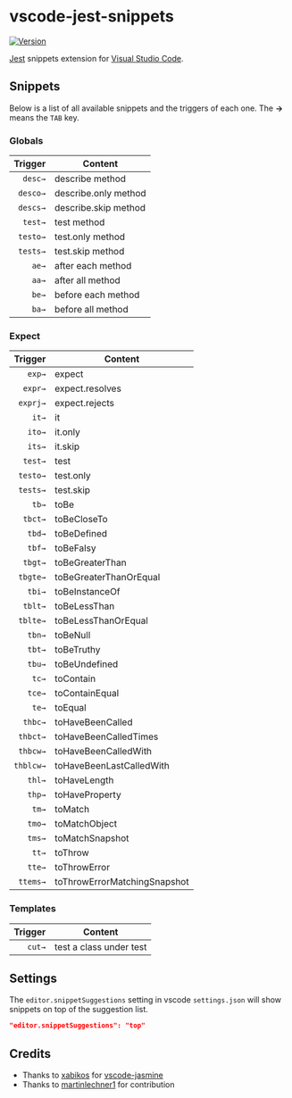 # vscode-jest-snippets
[![Version](http://vsmarketplacebadge.apphb.com/version/andys8.jest-snippets.svg)](https://marketplace.visualstudio.com/items?itemName=andys8.jest-snippets)

[Jest](https://facebook.github.io/jest) snippets extension for [Visual Studio Code](https://code.visualstudio.com/).

## Snippets

Below is a list of all available snippets and the triggers of each one. The **→** means the `TAB` key.

### Globals

| Trigger      | Content |
| -------:     | ------- |
| `desc→`      | describe method |
| `desco→`     | describe.only method |
| `descs→`     | describe.skip method |
| `test→`      | test method |
| `testo→`     | test.only method |
| `tests→`     | test.skip method |
| `ae→`        | after each method |
| `aa→`        | after all method |
| `be→`        | before each method |
| `ba→`        | before all method |

### Expect

| Trigger      | Content |
| -------:     | ------- |
| `exp→`       | expect |
| `expr→`      | expect.resolves |
| `exprj→`     | expect.rejects |
| `it→`        | it |
| `ito→`       | it.only |
| `its→`       | it.skip |
| `test→`      | test |
| `testo→`     | test.only |
| `tests→`     | test.skip |
| `tb→`        | toBe |
| `tbct→`      | toBeCloseTo |
| `tbd→`       | toBeDefined |
| `tbf→`       | toBeFalsy |
| `tbgt→`      | toBeGreaterThan |
| `tbgte→`     | toBeGreaterThanOrEqual |
| `tbi→`       | toBeInstanceOf |
| `tblt→`      | toBeLessThan |
| `tblte→`     | toBeLessThanOrEqual |
| `tbn→`       | toBeNull |
| `tbt→`       | toBeTruthy |
| `tbu→`       | toBeUndefined |
| `tc→`        | toContain |
| `tce→`       | toContainEqual |
| `te→`        | toEqual |
| `thbc→`      | toHaveBeenCalled |
| `thbct→`     | toHaveBeenCalledTimes |
| `thbcw→`     | toHaveBeenCalledWith |
| `thblcw→`    | toHaveBeenLastCalledWith |
| `thl→`       | toHaveLength |
| `thp→`       | toHaveProperty |
| `tm→`        | toMatch |
| `tmo→`       | toMatchObject |
| `tms→`       | toMatchSnapshot |
| `tt→`        | toThrow |
| `tte→`       | toThrowError |
| `ttems→`     | toThrowErrorMatchingSnapshot |

### Templates

| Trigger      | Content |
| -------:     | ------- |
| `cut→`       | test a class under test |

## Settings

The `editor.snippetSuggestions` setting in vscode `settings.json` will show snippets on top of the suggestion list.

```json
"editor.snippetSuggestions": "top"
```

## Credits

* Thanks to [xabikos](https://github.com/xabikos) for [vscode-jasmine](https://github.com/xabikos/vscode-jasmine)
* Thanks to [martinlechner1](https://github.com/martinlechner1) for contribution